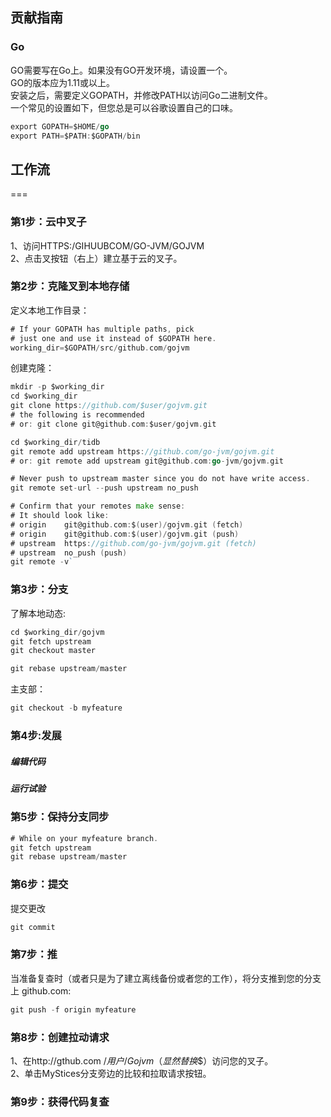 ## 贡献指南


### Go
GO需要写在Go上。如果没有GO开发环境，请设置一个。<br>
GO的版本应为1.11或以上。<br>
安装之后，需要定义GOPATH，并修改PATH以访问Go二进制文件。<br>
一个常见的设置如下，但您总是可以谷歌设置自己的口味。<br>
```Go
export GOPATH=$HOME/go
export PATH=$PATH:$GOPATH/bin
```
## 工作流

===
### 第1步：云中叉子
1、访问HTTPS:/GIHUUBCOM/GO-JVM/GOJVM <br>
2、点击叉按钮（右上）建立基于云的叉子。<br> 
### 第2步：克隆叉到本地存储 
定义本地工作目录：
```Go
# If your GOPATH has multiple paths, pick
# just one and use it instead of $GOPATH here.
working_dir=$GOPATH/src/github.com/gojvm
```
创建克隆： 
```Go
mkdir -p $working_dir
cd $working_dir
git clone https://github.com/$user/gojvm.git
# the following is recommended
# or: git clone git@github.com:$user/gojvm.git
```
```Go
cd $working_dir/tidb
git remote add upstream https://github.com/go-jvm/gojvm.git
# or: git remote add upstream git@github.com:go-jvm/gojvm.git
```
```Go
# Never push to upstream master since you do not have write access.
git remote set-url --push upstream no_push
```
```Go
# Confirm that your remotes make sense:
# It should look like:
# origin    git@github.com:$(user)/gojvm.git (fetch)
# origin    git@github.com:$(user)/gojvm.git (push)
# upstream  https://github.com/go-jvm/gojvm.git (fetch)
# upstream  no_push (push)
git remote -v`
```
### 第3步：分支 
了解本地动态:
```Go
cd $working_dir/gojvm
git fetch upstream
git checkout master
```
```Go
git rebase upstream/master
```
主支部： 
```Go
git checkout -b myfeature
```
### 第4步:发展
##### 编辑代码
##### 运行试验 
### 第5步：保持分支同步 
```Go
# While on your myfeature branch.
git fetch upstream
git rebase upstream/master
```
### 第6步：提交
提交更改
```Go
git commit
```
### 第7步：推 
当准备复查时（或者只是为了建立离线备份或者您的工作），将分支推到您的分支上 github.com:
```Go
git push -f origin myfeature
```
### 第8步：创建拉动请求 
1、在http://gthub.com /$用户/Gojvm（显然替换$$）访问您的叉子。<br>
2、单击MyStices分支旁边的比较和拉取请求按钮。 
### 第9步：获得代码复查 
